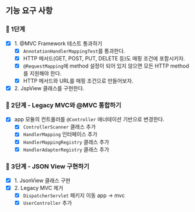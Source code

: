 ## 기능 요구 사항

### 🚀 1단계
- [x] 1\. @MVC Framework 테스트 통과하기
  - [x] `AnnotationHandlerMappingTest`를 통과한다.
  - [x] HTTP 메서드(GET, POST, PUT, DELETE 등)도 매핑 조건에 포함시키자.
  - [x] `@RequestMapping`에 method 설정이 되어 있지 않으면 모든 HTTP method를 지원해야 한다.
  - [x] HTTP 메서드와 URL를 매핑 조건으로 만들어보자.
- [x] 2\. JspView 클래스를 구현한다.

### 🚀 2단계 - Legacy MVC와 @MVC 통합하기
- [x] app 모듈의 컨트롤러를 `@Controller` 애너테이션 기반으로 변경한다.
  - [x] `ControllerScanner` 클래스 추가
  - [x] `HandlerMapping` 인터페이스 추가
  - [x] `HandlerMappingRegistry` 클래스 추가
  - [x] `HandlerAdapterRegistry` 클래스 추가

### 🚀 3단계 - JSON View 구현하기
- [x] 1\. JsonView 클래스 구현
- [x] 2\. Legacy MVC 제거
  - [x] `DispatcherServlet` 패키지 이동 app -> mvc
  - [x] `UserController` 추가
